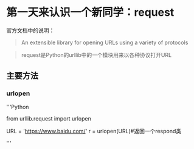 第一天来认识一个新同学：request
=======================

官方文档中的说明：
>An extensible library for opening URLs using a variety of protocols

>request是Python的urllib中的一个模块用来以各种协议打开URL

## 主要方法

### urlopen
'''Python

from urllib.request import urlopen

URL = 'https://www.baidu.com/'
r = urlopen(URL)#返回一个respond类

'''
